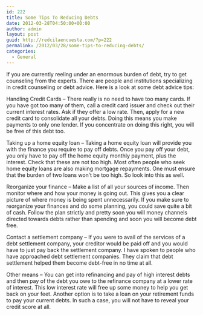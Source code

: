 ```yaml
---
id: 222
title: Some Tips To Reducing Debts
date: 2012-03-28T04:50:00+00:00
author: admin
layout: post
guid: http://redcilaencuesta.com/?p=222
permalink: /2012/03/28/some-tips-to-reducing-debts/
categories:
  - General
---
```

If you are currently reeling under an enormous burden of debt, try to get counseling from the experts. There are people and institutions specializing in credit counseling or debt advice. Here is a look at some debt advice tips:

Handling Credit Cards &#8211; There really is no need to have too many cards. If you have got too many of them, call a credit card issuer and check out their current interest rates. Ask if they offer a low rate. Then, apply for a new credit card to consolidate all your debts. Doing this means you make payments to only one lender. If you concentrate on doing this right, you will be free of this debt too.

Taking up a home equity loan &#8211; Taking a home equity loan will provide you with the finance you require to pay off debts. Once you pay off your debt, you only have to pay off the home equity monthly payment, plus the interest. Check that these are not too high. Most often people who seek home equity loans are also making mortgage repayments. One must ensure that the burden of two loans won&#8217;t be too high. So look into this as well.

Reorganize your finance &#8211; Make a list of all your sources of income. Then monitor where and how your money is going out. This gives you a clear picture of where money is being spent unnecessarily. If you make sure to reorganize your finances and do some planning, you could save quite a bit of cash. Follow the plan strictly and pretty soon you will money channels directed towards debts rather than spending and soon you will become debt free.

Contact a settlement company &#8211; If you were to avail of the services of a debt settlement company, your creditor would be paid off and you would have to just pay back the settlement company. I have spoken to people who have approached debt settlement companies. They claim that debt settlement helped them become debt-free in no time at all.

Other means &#8211; You can get into refinancing and pay of high interest debts and then pay of the debt you owe to the refinance company at a lower rate of interest. This low interest rate will free up some money to help you get back on your feet. Another option is to take a loan on your retirement funds to pay your current debts. In such a case, you will not have to reveal your credit score at all.